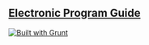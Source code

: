 ## [Electronic Program Guide](http://userx.co.za/work/epg)

[![Built with Grunt](https://cdn.gruntjs.com/builtwith.png)](http://gruntjs.com)
